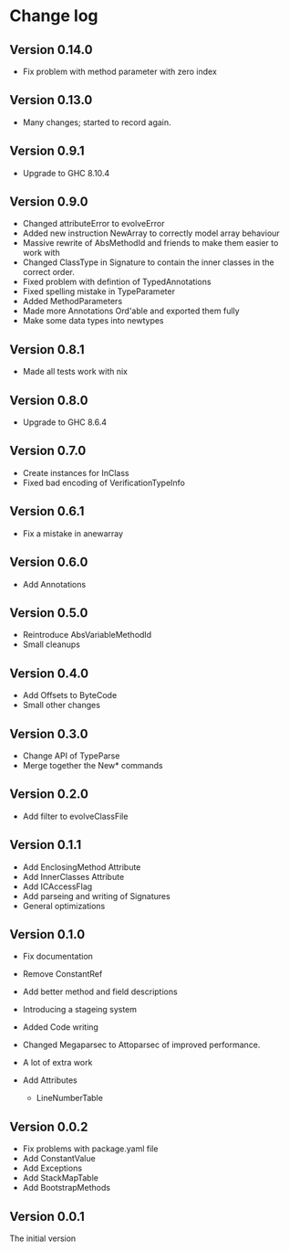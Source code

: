 # Change log


## Version 0.14.0

- Fix problem with method parameter with zero index

## Version 0.13.0

- Many changes; started to record again.

## Version 0.9.1
- Upgrade to GHC 8.10.4

## Version 0.9.0
- Changed attributeError to evolveError
- Added new instruction NewArray to correctly model array behaviour
- Massive rewrite of AbsMethodId and friends to make them easier to 
  work with
- Changed ClassType in Signature to contain the inner classes in 
  the correct order.
- Fixed problem with defintion of TypedAnnotations
- Fixed spelling mistake in TypeParameter
- Added MethodParameters
- Made more Annotations Ord'able and exported them fully
- Make some data types into newtypes

## Version 0.8.1
- Made all tests work with nix

## Version 0.8.0 
-  Upgrade to GHC 8.6.4

## Version 0.7.0 
- Create instances for InClass
- Fixed bad encoding of VerificationTypeInfo

## Version 0.6.1
- Fix a mistake in anewarray

## Version 0.6.0
- Add Annotations

## Version 0.5.0
- Reintroduce AbsVariableMethodId
- Small cleanups

## Version 0.4.0

- Add Offsets to ByteCode
- Small other changes

## Version 0.3.0

- Change API of TypeParse
- Merge together the New* commands

## Version 0.2.0

- Add filter to evolveClassFile

## Version 0.1.1

- Add EnclosingMethod Attribute
- Add InnerClasses Attribute
- Add ICAccessFlag 
- Add parseing and writing of Signatures
- General optimizations

## Version 0.1.0 

- Fix documentation
- Remove ConstantRef
- Add better method and field descriptions 
- Introducing a stageing system
- Added Code writing
- Changed Megaparsec to Attoparsec of improved performance.
- A lot of extra work

- Add Attributes 
  - LineNumberTable

## Version 0.0.2

- Fix problems with package.yaml file
- Add ConstantValue 
- Add Exceptions
- Add StackMapTable
- Add BootstrapMethods

## Version 0.0.1

The initial version

